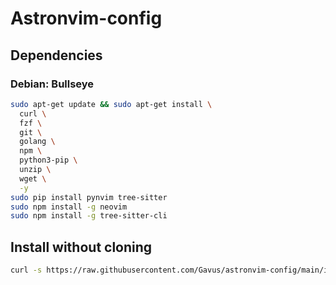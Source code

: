 # Astronvim-config

## Dependencies

### Debian: Bullseye

``` sh
sudo apt-get update && sudo apt-get install \
  curl \
  fzf \
  git \
  golang \
  npm \
  python3-pip \
  unzip \
  wget \
  -y
sudo pip install pynvim tree-sitter
sudo npm install -g neovim
sudo npm install -g tree-sitter-cli
```

## Install without cloning

``` sh
curl -s https://raw.githubusercontent.com/Gavus/astronvim-config/main/install.sh | bash /dev/stdin -r
```
